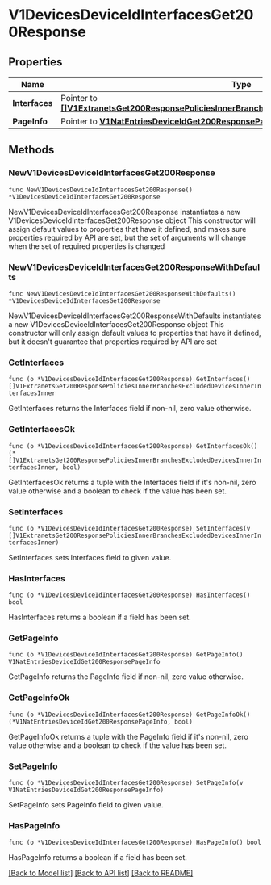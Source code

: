 # V1DevicesDeviceIdInterfacesGet200Response

## Properties

Name | Type | Description | Notes
------------ | ------------- | ------------- | -------------
**Interfaces** | Pointer to [**[]V1ExtranetsGet200ResponsePoliciesInnerBranchesExcludedDevicesInnerInterfacesInner**](V1ExtranetsGet200ResponsePoliciesInnerBranchesExcludedDevicesInnerInterfacesInner.md) |  | [optional] 
**PageInfo** | Pointer to [**V1NatEntriesDeviceIdGet200ResponsePageInfo**](V1NatEntriesDeviceIdGet200ResponsePageInfo.md) |  | [optional] 

## Methods

### NewV1DevicesDeviceIdInterfacesGet200Response

`func NewV1DevicesDeviceIdInterfacesGet200Response() *V1DevicesDeviceIdInterfacesGet200Response`

NewV1DevicesDeviceIdInterfacesGet200Response instantiates a new V1DevicesDeviceIdInterfacesGet200Response object
This constructor will assign default values to properties that have it defined,
and makes sure properties required by API are set, but the set of arguments
will change when the set of required properties is changed

### NewV1DevicesDeviceIdInterfacesGet200ResponseWithDefaults

`func NewV1DevicesDeviceIdInterfacesGet200ResponseWithDefaults() *V1DevicesDeviceIdInterfacesGet200Response`

NewV1DevicesDeviceIdInterfacesGet200ResponseWithDefaults instantiates a new V1DevicesDeviceIdInterfacesGet200Response object
This constructor will only assign default values to properties that have it defined,
but it doesn't guarantee that properties required by API are set

### GetInterfaces

`func (o *V1DevicesDeviceIdInterfacesGet200Response) GetInterfaces() []V1ExtranetsGet200ResponsePoliciesInnerBranchesExcludedDevicesInnerInterfacesInner`

GetInterfaces returns the Interfaces field if non-nil, zero value otherwise.

### GetInterfacesOk

`func (o *V1DevicesDeviceIdInterfacesGet200Response) GetInterfacesOk() (*[]V1ExtranetsGet200ResponsePoliciesInnerBranchesExcludedDevicesInnerInterfacesInner, bool)`

GetInterfacesOk returns a tuple with the Interfaces field if it's non-nil, zero value otherwise
and a boolean to check if the value has been set.

### SetInterfaces

`func (o *V1DevicesDeviceIdInterfacesGet200Response) SetInterfaces(v []V1ExtranetsGet200ResponsePoliciesInnerBranchesExcludedDevicesInnerInterfacesInner)`

SetInterfaces sets Interfaces field to given value.

### HasInterfaces

`func (o *V1DevicesDeviceIdInterfacesGet200Response) HasInterfaces() bool`

HasInterfaces returns a boolean if a field has been set.

### GetPageInfo

`func (o *V1DevicesDeviceIdInterfacesGet200Response) GetPageInfo() V1NatEntriesDeviceIdGet200ResponsePageInfo`

GetPageInfo returns the PageInfo field if non-nil, zero value otherwise.

### GetPageInfoOk

`func (o *V1DevicesDeviceIdInterfacesGet200Response) GetPageInfoOk() (*V1NatEntriesDeviceIdGet200ResponsePageInfo, bool)`

GetPageInfoOk returns a tuple with the PageInfo field if it's non-nil, zero value otherwise
and a boolean to check if the value has been set.

### SetPageInfo

`func (o *V1DevicesDeviceIdInterfacesGet200Response) SetPageInfo(v V1NatEntriesDeviceIdGet200ResponsePageInfo)`

SetPageInfo sets PageInfo field to given value.

### HasPageInfo

`func (o *V1DevicesDeviceIdInterfacesGet200Response) HasPageInfo() bool`

HasPageInfo returns a boolean if a field has been set.


[[Back to Model list]](../README.md#documentation-for-models) [[Back to API list]](../README.md#documentation-for-api-endpoints) [[Back to README]](../README.md)


